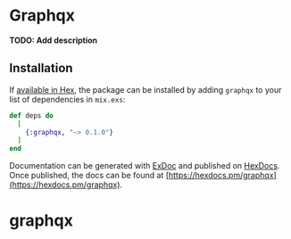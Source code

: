 # Graphqx

**TODO: Add description**

## Installation

If [available in Hex](https://hex.pm/docs/publish), the package can be installed
by adding `graphqx` to your list of dependencies in `mix.exs`:

```elixir
def deps do
  [
    {:graphqx, "~> 0.1.0"}
  ]
end
```

Documentation can be generated with [ExDoc](https://github.com/elixir-lang/ex_doc)
and published on [HexDocs](https://hexdocs.pm). Once published, the docs can
be found at [https://hexdocs.pm/graphqx](https://hexdocs.pm/graphqx).

# graphqx

